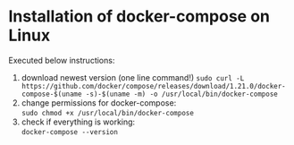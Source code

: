 # Installation of docker-compose on Linux

Executed below instructions:

1. download newest version (one line command!)
`sudo curl -L https://github.com/docker/compose/releases/download/1.21.0/docker-compose-$(uname -s)-$(uname -m) -o /usr/local/bin/docker-compose`
1. change permissions for docker-compose:  
    `sudo chmod +x /usr/local/bin/docker-compose`
1. check if everything is working:  
    `docker-compose --version`
